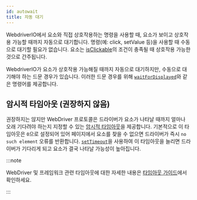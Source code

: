 ```yaml
---
id: autowait
title: 자동 대기
---
```


WebdriverIO에서 요소와 직접 상호작용하는 명령을 사용할 때, 요소가 보이고 상호작용 가능할 때까지 자동으로 대기합니다. 명령(예: click, setValue 등)을 사용할 때 수동으로 대기할 필요가 없습니다.
요소는 [isClickable](https://webdriver.io/docs/api/element/isClickable)의 조건이 충족될 때 상호작용 가능한 것으로 간주됩니다.

WebdriverIO가 요소가 상호작용 가능해질 때까지 자동으로 대기하지만, 수동으로 대기해야 하는 드문 경우가 있습니다. 이러한 드문 경우를 위해 [`waitForDisplayed`](/docs/api/element/waitForDisplayed)와 같은 명령어를 제공합니다.


## 암시적 타임아웃 (권장하지 않음)

권장하지는 않지만 WebDriver 프로토콜은 드라이버가 요소가 나타날 때까지 얼마나 오래 기다려야 하는지 지정할 수 있는 [암시적 타임아웃](https://w3c.github.io/webdriver/#timeouts)을 제공합니다. 기본적으로 이 타임아웃은 `0`으로 설정되어 있어 페이지에서 요소를 찾을 수 없으면 드라이버가 즉시 `no such element` 오류를 반환합니다. [`setTimeout`](/docs/api/browser/setTimeout)을 사용하여 이 타임아웃을 늘리면 드라이버가 기다리게 되고 요소가 결국 나타날 가능성이 높아집니다.

:::note

WebDriver 및 프레임워크 관련 타임아웃에 대한 자세한 내용은 [타임아웃 가이드](/docs/timeouts)에서 확인하세요.

:::